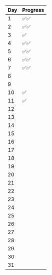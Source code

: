 
| Day | Progress |
|-----|----------|
|  1  |   ✅✅    |
|  2  |   ✅✅    |
|  3  |   ✅      |
|  4  |   ✅✅    |
|  5  |   ✅✅    |
|  6  |   ✅✅    |
|  7  |   ✅✅    |
|  8  |          |
|  9  |          |
| 10  |   ✅     |
| 11  |   ✅     |
| 12  |          |
| 13  |          |
| 14  |          |
| 15  |          |
| 16  |          |
| 17  |          |
| 18  |          |
| 19  |          |
| 20  |          |
| 21  |          |
| 22  |          |
| 23  |          |
| 24  |          |
| 25  |          |
| 26  |          |
| 27  |          |
| 28  |          |
| 29  |          |
| 30  |          |
| 31  |          |
